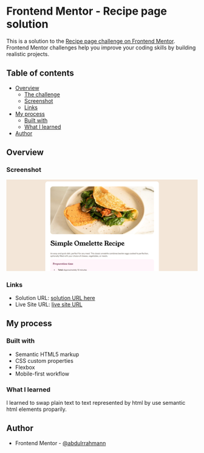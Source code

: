 # Frontend Mentor - Recipe page solution

This is a solution to the [Recipe page challenge on Frontend Mentor](https://www.frontendmentor.io/challenges/recipe-page-KiTsR8QQKm). Frontend Mentor challenges help you improve your coding skills by building realistic projects. 

## Table of contents

- [Overview](#overview)
  - [The challenge](#the-challenge)
  - [Screenshot](#screenshot)
  - [Links](#links)
- [My process](#my-process)
  - [Built with](#built-with)
  - [What I learned](#what-i-learned)
- [Author](#author)


## Overview

### Screenshot

![](./assets/images/Screenshot.png)


### Links

- Solution URL: [solution URL here](https://www.frontendmentor.io/challenges/recipe-page-KiTsR8QQKm)
- Live Site URL: [live site URL](https://abdulrrahmann.github.io/recipe-page/)

## My process

### Built with

- Semantic HTML5 markup
- CSS custom properties
- Flexbox
- Mobile-first workflow


### What I learned

I learned to swap plain text to text represented by html by use semantic html elements proparily. 


## Author

- Frontend Mentor - [@abdulrrahmann](https://www.frontendmentor.io/profile/abdulrrahmann)

